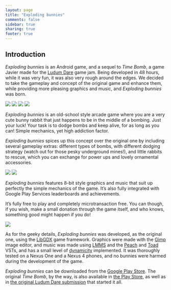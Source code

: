 ```yaml
---
layout: page
title: "Exploding bunnies"
comments: false
sidebar: true
sharing: true
footer: true
---
```


## Introduction

*Exploding bunnies* is an Android game, and a sequel to *Time Bomb*, a game Javier made for the [Ludum Dare](http://www.ludumdare.com) game jam. Being developed in 48 hours, while it was very fun, it was also very rough around the edges. We decided to take the gameplay and concept of the original game and enhance them, while providing more pleasing graphics and music, and *Exploding bunnies* was born.

<img src="/projects/timebomb2/main-super.png" class="screenshot" />
<img src="/projects/timebomb2/game.png" class="screenshot" />
<img src="/projects/timebomb2/game-over.png" class="screenshot" />
<img src="/projects/timebomb2/options.png" class="screenshot" />

*Exploding bunnies* is an old-school style arcade game where you are a very cute bunny rabbit that just happens to be in the middle of a bombing. Just your luck! Your task is to dodge bombs and keep alive, for as long as you can! Simple mechanics, yet high addiction factor.

*Exploding bunnies* spices up this concept over the original one by including several gameplay extras: different types of bombs, with different dodging strategy (watch out for those pesky underground mines!), and little rabbits to rescue, which you can exchange for power ups and lovely ornamental accessories.

<img src="/projects/timebomb2/power-ups.png" class="screenshot" />
<img src="/projects/timebomb2/pimps.png" class="screenshot" />

*Exploding bunnies* features 8-bit style graphics and music that suit up perfectly the simple mechanics of the game. It’s also fully integrated with Google Play Services leaderboards and achievements.

It’s fully free to play and completely microtransaction free. You can though, if you wish, make a small donation through the game itself, and who knows, something good might happen if you do!

<img src="/projects/timebomb2/about.png" class="screenshot" />

As for the geeky details, *Exploding bunnies* was developed, as the original one, using the [LibGDX](http://libgdx.badlogicgames.com) game framework. Graphics were made with the [Gimp](http://www.gimp.org) image editor, and music was made using [LMMS](http://lmms.sourceforge.net) and the [Peach](http://www.tweakbench.com/peach) and [Toad](http://www.tweakbench.com/toad) VSTs, and has a small level of [dynamicity](http://en.wikipedia.org/wiki/Dynamic_music) implemented. It was thoroughly tested on a Nexus One and a Nexus 4 phones, and no bunnies were harmed during the development of the game. 

*Exploding bunnies* can be downloaded from the [Google Play Store](https://play.google.com/store/apps/details?id=net.coconauts.timebomb2). The original *Time Bomb*, by the way, is also available in [the Play Store](https://play.google.com/store/apps/details?id=net.coconauts.timebomb), as well as in [the original Ludum Dare submission](http://www.ludumdare.com/compo/ludum-dare-27/?action=preview&uid=16605) that started it all.